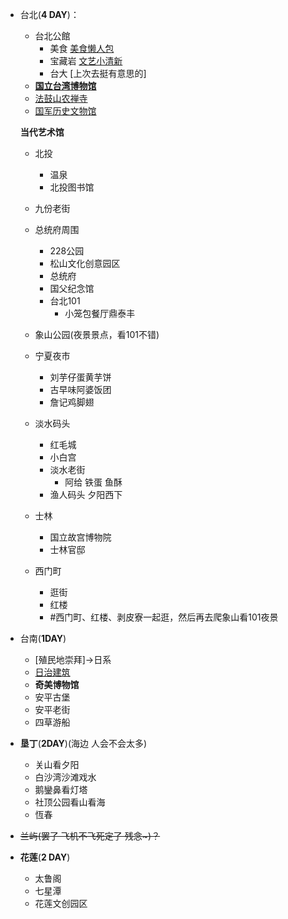 * 台北(**4 DAY**)：
    * 台北公館
        * 美食 [美食懒人包](https://kenalice.tw/blog/post/43569784)
        * 宝藏岩 [文艺小清新](https://www.tripadvisor.com.tw/ShowUserReviews-g13808853-d2428715-r601772198-Treasure_Hill-Zhongzheng_District_Taipei.html)
        * 台大 [上次去挺有意思的]
    * [**国立台湾博物馆**](https://www.ntm.gov.tw/)
    * [法鼓山农禅寺](http://web.ddm.org.tw)
    * [国军历史文物馆](https://museum.mnd.gov.tw/ArmedForcesMuseum2017)

    **当代艺术馆**

    * 北投
        * 温泉
        * 北投图书馆   
    * 九份老街
    * 总统府周围
        * 228公园
        * 松山文化创意园区
        * 总统府
        * 国父纪念馆
        * 台北101
            * 小笼包餐厅鼎泰丰
    * 象山公园(夜景景点，看101不错)
        
    * 宁夏夜市
        * 刘芋仔蛋黄芋饼
        * 古早味阿婆饭团
        * 詹记鸡脚翅
    * 淡水码头
        * 红毛城
        * 小白宫
        * 淡水老街
            * 阿给 铁蛋 鱼酥
        * 渔人码头 夕阳西下
    * 士林
        * 国立故宫博物院
        * 士林官邸
    * 西门町
        * 逛街
        * 红楼
    	* #西门町、红楼、剥皮寮一起逛，然后再去爬象山看101夜景

* 台南(**1DAY**)
    * [殖民地崇拜]->日系
    * [日治建筑](https://i.imgur.com/NjoUq8I.jpg)
    * **奇美博物馆**
    * 安平古堡
    * 安平老街
    * 四草游船

* **垦丁**(**2DAY**)(海边 人会不会太多)
    * 关山看夕阳
    * 白沙湾沙滩戏水
    * 鹅鑾鼻看灯塔
    * 社顶公园看山看海
    * 恆春
    
* ~~兰屿(罢了 飞机不飞死定了 残念~)？~~
* **花莲**(**2 DAY**)
    * 太鲁阁
    * 七星潭
    * 花莲文创园区
